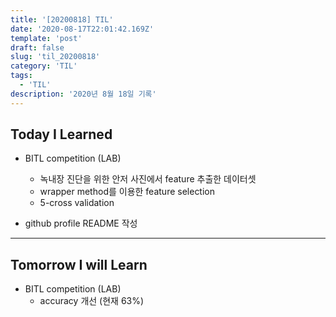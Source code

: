 ```yaml
---
title: '[20200818] TIL'
date: '2020-08-17T22:01:42.169Z'
template: 'post'
draft: false
slug: 'til_20200818'
category: 'TIL'
tags:
  - 'TIL'
description: '2020년 8월 18일 기록'
---
```


## Today I Learned

- BITL competition (LAB)

  - 녹내장 진단을 위한 안저 사진에서 feature 추출한 데이터셋
  - wrapper method를 이용한 feature selection
  - 5-cross validation

- github profile README 작성

<hr>

## Tomorrow I will Learn

- BITL competition (LAB)
  - accuracy 개선 (현재 63%)
